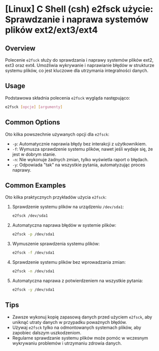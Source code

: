# [Linux] C Shell (csh) e2fsck użycie: Sprawdzanie i naprawa systemów plików ext2/ext3/ext4

## Overview
Polecenie `e2fsck` służy do sprawdzania i naprawy systemów plików ext2, ext3 oraz ext4. Umożliwia wykrywanie i naprawianie błędów w strukturze systemu plików, co jest kluczowe dla utrzymania integralności danych.

## Usage
Podstawowa składnia polecenia `e2fsck` wygląda następująco:

```bash
e2fsck [opcje] [argumenty]
```

## Common Options
Oto kilka powszechnie używanych opcji dla `e2fsck`:

- `-p`: Automatycznie naprawia błędy bez interakcji z użytkownikiem.
- `-f`: Wymusza sprawdzenie systemu plików, nawet jeśli wydaje się, że jest w dobrym stanie.
- `-n`: Nie wykonuje żadnych zmian, tylko wyświetla raport o błędach.
- `-y`: Odpowiada "tak" na wszystkie pytania, automatyzując proces naprawy.

## Common Examples
Oto kilka praktycznych przykładów użycia `e2fsck`:

1. Sprawdzenie systemu plików na urządzeniu `/dev/sda1`:

    ```bash
    e2fsck /dev/sda1
    ```

2. Automatyczna naprawa błędów w systemie plików:

    ```bash
    e2fsck -p /dev/sda1
    ```

3. Wymuszenie sprawdzenia systemu plików:

    ```bash
    e2fsck -f /dev/sda1
    ```

4. Sprawdzenie systemu plików bez wprowadzania zmian:

    ```bash
    e2fsck -n /dev/sda1
    ```

5. Automatyczna naprawa z potwierdzeniem na wszystkie pytania:

    ```bash
    e2fsck -y /dev/sda1
    ```

## Tips
- Zawsze wykonuj kopię zapasową danych przed użyciem `e2fsck`, aby uniknąć utraty danych w przypadku poważnych błędów.
- Używaj `e2fsck` tylko na odmontowanych systemach plików, aby zapobiec dalszym uszkodzeniom.
- Regularne sprawdzanie systemu plików może pomóc w wczesnym wykrywaniu problemów i utrzymaniu zdrowia danych.